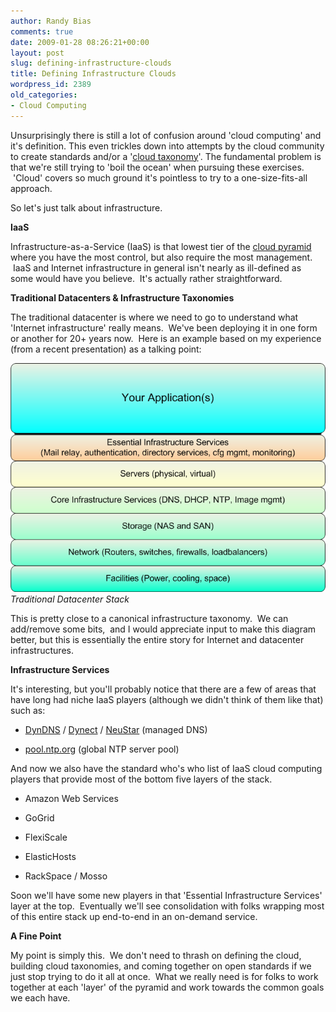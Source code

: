 ```yaml
---
author: Randy Bias
comments: true
date: 2009-01-28 08:26:21+00:00
layout: post
slug: defining-infrastructure-clouds
title: Defining Infrastructure Clouds
wordpress_id: 2389
old_categories:
- Cloud Computing
---
```


Unsurprisingly there is still a lot of confusion around 'cloud computing' and it's definition. This even trickles down into attempts by the cloud community to create standards and/or a '[cloud taxonomy](http://news.cnet.com/8301-19413_3-10148806-240.html)'. The fundamental problem is that we're still trying to 'boil the ocean' when pursuing these exercises.  'Cloud' covers so much ground it's pointless to try to a one-size-fits-all approach.

So let's just talk about infrastructure.

**IaaS**

Infrastructure-as-a-Service (IaaS) is that lowest tier of the [cloud pyramid](http://blog.gogrid.com/2008/06/24/the-cloud-pyramid/) where you have the most control, but also require the most management.  IaaS and Internet infrastructure in general isn't nearly as ill-defined as some would have you believe.  It's actually rather straightforward.

**Traditional Datacenters & Infrastructure Taxonomies**

The traditional datacenter is where we need to go to understand what 'Internet infrastructure' really means.  We've been deploying it in one form or another for 20+ years now.  Here is an example based on my experience (from a recent presentation) as a talking point:

![Traditional Datacenter Stack](/assets/media/external/traditional-datacenter-stack.png)
<cite>Traditional Datacenter Stack</cite>

This is pretty close to a canonical infrastructure taxonomy.  We can add/remove some bits,  and I would appreciate input to make this diagram better, but this is essentially the entire story for Internet and datacenter infrastructures.

**Infrastructure Services**

It's interesting, but you'll probably notice that there are a few of areas that have long had niche IaaS players (although we didn't think of them like that) such as:



	
  * [DynDNS](http://www.dyndns.com) / [Dynect](http://www.dynect.com) / [NeuStar](http://www.neustar.biz/) (managed DNS)

	
  * [pool.ntp.org](http://www.pool.ntp.org/) (global NTP server pool)


And now we also have the standard who's who list of IaaS cloud computing players that provide most of the bottom five layers of the stack.

	
  * Amazon Web Services

	
  * GoGrid

	
  * FlexiScale

	
  * ElasticHosts

	
  * RackSpace / Mosso


Soon we'll have some new players in that 'Essential Infrastructure Services' layer at the top.  Eventually we'll see consolidation with folks wrapping most of this entire stack up end-to-end in an on-demand service.

**A Fine Point**

My point is simply this.  We don't need to thrash on defining the cloud, building cloud taxonomies, and coming together on open standards if we just stop trying to do it all at once.  What we really need is for folks to work together at each 'layer' of the pyramid and work towards the common goals we each have.
